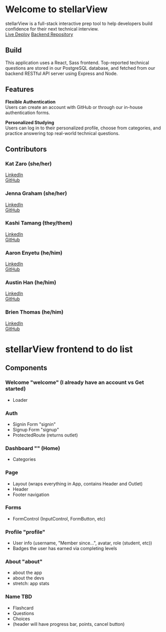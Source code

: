 # Welcome to stellarView 

stellarView is a full-stack interactive prep tool to help developers build confidence for their next technical interview. 
<br>
[Live Deploy]('')
[Backend Repository]('https://github.com/stellarview/stellarView-backend')
<br>

## Build 
This application uses a React, Sass frontend. Top-reported technical questions are stored in our PostgreSQL database, and fetched from our backend RESTful API server using Express and Node. 

## Features
<b>Flexible Authentication</b>
<br>
Users can create an account with GitHub or through our in-house authentication forms.

<b>Personalized Studying</b>
<br>
Users can log in to their personalized profile, choose from categories, and practice answering top real-world technical questions.
<br>

## Contributors

### Kat Zaro (she/her)
[LinkedIn]('https://www.linkedin.com/in/katzaro')
<br>
[GitHub]('https://github.com/kathrynzaro')
<br>

### Jenna Graham (she/her)
[LinkedIn](https://www.linkedin.com/in/jenna-lee-graham)
<br>
[GitHub](https://github.com/jenna-graham)
<br>

### Kashi Tamang (they/them)
[LinkedIn](https://www.linkedin.com/in/kashitamang)
<br>
[GitHub](https://github.com/kashitamang)
<br>

### Aaron Enyetu (he/him)
[LinkedIn](https://www.linkedin.com/in/aaron-enyetu/)
<br>
[GitHub](https://github.com/aaronEnyetu)
<br>

### Austin Han (he/him)
[LinkedIn](https://www.linkedin.com/in/austin-han-740a69157/)
<br>
[GitHub](https://github.com/austinbhan)
<br>

### Brien Thomas (he/him)
[LinkedIn](https://www.linkedin.com/in/brien-thomas)
<br>
[GitHub](https://github.com/briensthomas)
<br>


# stellarView frontend to do list


## Components

### Welcome "welcome" (I already have an account vs Get started)
- Loader


### Auth 
- Signin Form "signin"
- Signup Form "signup"
- ProtectedRoute (returns outlet)


### Dashboard "" (Home)
- Categories


### Page
- Layout (wraps everything in App, contains Header and Outlet)
- Header
- Footer navigation

### Forms
- FormControl (InputControl, FormButton, etc)

### Profile "profile"
- User info (username, "Member since...", avatar, role (student, etc))
- Badges the user has earned via completing levels

### About "about"
- about the app
- about the devs
- stretch: app stats

### Name TBD
- Flashcard
- Questions
- Choices
- (header will have progress bar, points, cancel button)


